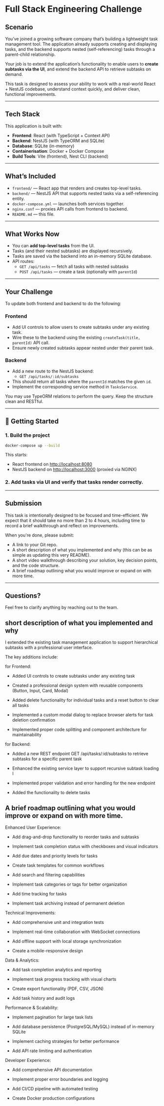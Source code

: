 # Full Stack Engineering Challenge

## Scenario

You’ve joined a growing software company that’s building a lightweight task management tool. The application already supports creating and displaying tasks, and the backend supports nested (self-referencing) tasks through a parent-child relationship.

Your job is to extend the application’s functionality to enable users to **create subtasks via the UI**, and extend the backend API to retrieve subtasks on demand.

This task is designed to assess your ability to work with a real-world React + NestJS codebase, understand context quickly, and deliver clean, functional improvements.

---

## Tech Stack

This application is built with:

- **Frontend**: React (with TypeScript + Context API)
- **Backend**: NestJS (with TypeORM and SQLite)
- **Database**: SQLite (in-memory)
- **Containerisation**: Docker + Docker Compose
- **Build Tools**: Vite (frontend), Nest CLI (backend)

---

## What’s Included

- `frontend/` — React app that renders and creates top-level tasks.
- `backend/` — NestJS API that supports nested tasks via a self-referencing entity.
- `docker-compose.yml` — launches both services together.
- `nginx.conf` — proxies API calls from frontend to backend.
- `README.md` — this file.

---

## What Works Now

- You can **add top-level tasks** from the UI.
- Tasks (and their nested subtasks) are displayed recursively.
- Tasks are saved via the backend into an in-memory SQLite database.
- API routes:
  - `GET /api/tasks` — fetch all tasks with nested subtasks
  - `POST /api/tasks` — create a task (optionally with `parentId`)

---

## Your Challenge

To update both frontend and backend to do the following:

### Frontend

- Add UI controls to allow users to create subtasks under any existing task.
- Wire these to the backend using the existing `createTask(title, parentId)` API call.
- Ensure newly created subtasks appear nested under their parent task.

### Backend

- Add a new route to the NestJS backend:
  - `GET /api/tasks/:id/subtasks`
- This should return all tasks where the `parentId` matches the given `id`.
- Implement the corresponding service method in `TasksService`.

You may use TypeORM relations to perform the query. Keep the structure clean and RESTful.

---

## 🧪 Getting Started

### 1. Build the project

```bash
docker-compose up --build
```

This starts:
- React frontend on [http://localhost:8080](http://localhost:8080)
- NestJS backend on [http://localhost:3000](http://localhost:3000) (proxied via NGINX)

### 2. Add tasks via UI and verify that tasks render correctly.

---

## Submission

This task is intentionally designed to be focused and time-efficient. We expect that it should take no more than 2 to 4 hours, including time to record a brief walkthrough and reflect on improvements.

When you're done, please submit:

- A link to your Git repo.
- A short description of what you implemented and why (this can be as simple as updating this very README).
- A short video walkthrough describing your solution, key decision points, and the code structure.
- A brief roadmap outlining what you would improve or expand on with more time.

---

## Questions?

Feel free to clarify anything by reaching out to the team.


## short description of what you implemented and why

I extended the existing task management application to support hierarchical subtasks with a professional user interface. 

The key additions include:

for Frontend:

- Added UI controls to create subtasks under any existing task

- Created a professional design system with reusable components (Button, Input, Card, Modal)

- Added delete functionality for individual tasks and a reset button to clear all tasks

- Implemented a custom modal dialog to replace browser alerts for task deletion confirmation

- Implemented proper code splitting and component architecture for maintainability

for Backend:

- Added a new REST endpoint GET /api/tasks/:id/subtasks to retrieve subtasks for a specific parent task

- Enhanced the existing service layer to support recursive subtask loading
I
- Implemented proper validation and error handling for the new endpoint

- Added the functionality to delete tasks


## A brief roadmap outlining what you would improve or expand on with more time.

Enhanced User Experience:

- Add drag-and-drop functionality to reorder tasks and subtasks

- Implement task completion status with checkboxes and visual indicators

- Add due dates and priority levels for tasks

- Create task templates for common workflows

- Add search and filtering capabilities

- Implement task categories or tags for better organization

- Add time tracking for tasks

- Implement task archiving instead of permanent deletion

Technical Improvements:

- Add comprehensive unit and integration tests

- Implement real-time collaboration with WebSocket connections

- Add offline support with local storage synchronization

- Create a mobile-responsive design

Data & Analytics:

- Add task completion analytics and reporting

- Implement task progress tracking with visual charts

- Create export functionality (PDF, CSV, JSON)

- Add task history and audit logs

Performance & Scalability:

- Implement pagination for large task lists

- Add database persistence (PostgreSQL/MySQL) instead of in-memory SQLite

- Implement caching strategies for better performance

- Add API rate limiting and authentication

Developer Experience:

- Add comprehensive API documentation

- Implement proper error boundaries and logging

- Add CI/CD pipeline with automated testing

- Create Docker production configurations